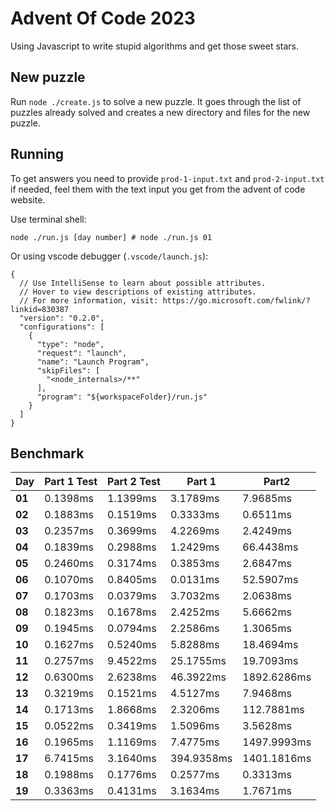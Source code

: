 # Advent Of Code 2023

Using Javascript to write stupid algorithms and get those sweet stars.

## New puzzle

Run `node ./create.js` to solve a new puzzle. It goes through the list of puzzles already solved and creates a new directory and files for the new puzzle.

## Running

To get answers you need to provide `prod-1-input.txt` and `prod-2-input.txt` if needed, feel them with the text input you get from the advent of code website.

Use terminal shell:

```
node ./run.js [day number] # node ./run.js 01
```

Or using vscode debugger (`.vscode/launch.js`):

```
{
  // Use IntelliSense to learn about possible attributes.
  // Hover to view descriptions of existing attributes.
  // For more information, visit: https://go.microsoft.com/fwlink/?linkid=830387
  "version": "0.2.0",
  "configurations": [
    {
      "type": "node",
      "request": "launch",
      "name": "Launch Program",
      "skipFiles": [
        "<node_internals>/**"
      ],
      "program": "${workspaceFolder}/run.js"
    }
  ]
}
```

## Benchmark

<!-- benchmark -->
| Day | Part 1 Test | Part 2 Test | Part 1 | Part2 |
| --- | ----------- | ----------- | ------ | ----- |
| **01**| 0.1398ms | 1.1399ms | 3.1789ms | 7.9685ms |
| **02**| 0.1883ms | 0.1519ms | 0.3333ms | 0.6511ms |
| **03**| 0.2357ms | 0.3699ms | 4.2269ms | 2.4249ms |
| **04**| 0.1839ms | 0.2988ms | 1.2429ms | 66.4438ms |
| **05**| 0.2460ms | 0.3174ms | 0.3853ms | 2.6847ms |
| **06**| 0.1070ms | 0.8405ms | 0.0131ms | 52.5907ms |
| **07**| 0.1703ms | 0.0379ms | 3.7032ms | 2.0638ms |
| **08**| 0.1823ms | 0.1678ms | 2.4252ms | 5.6662ms |
| **09**| 0.1945ms | 0.0794ms | 2.2586ms | 1.3065ms |
| **10**| 0.1627ms | 0.5240ms | 5.8288ms | 18.4694ms |
| **11**| 0.2757ms | 9.4522ms | 25.1755ms | 19.7093ms |
| **12**| 0.6300ms | 2.6238ms | 46.3922ms | 1892.6286ms |
| **13**| 0.3219ms | 0.1521ms | 4.5127ms | 7.9468ms |
| **14**| 0.1713ms | 1.8668ms | 2.3206ms | 112.7881ms |
| **15**| 0.0522ms | 0.3419ms | 1.5096ms | 3.5628ms |
| **16**| 0.1965ms | 1.1169ms | 7.4775ms | 1497.9993ms |
| **17**| 6.7415ms | 3.1640ms | 394.9358ms | 1401.1816ms |
| **18**| 0.1988ms | 0.1776ms | 0.2577ms | 0.3313ms |
| **19**| 0.3363ms | 0.4131ms | 3.1634ms | 1.7671ms |
